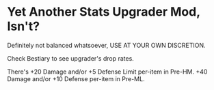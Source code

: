 # Yet Another Stats Upgrader Mod, Isn't?
Definitely not balanced whatsoever, USE AT YOUR OWN DISCRETION.

Check Bestiary to see upgrader's drop rates.

There's +20 Damage and/or +5 Defense Limit per-item in Pre-HM. +40 Damage and/or +10 Defense per-item in Pre-ML.